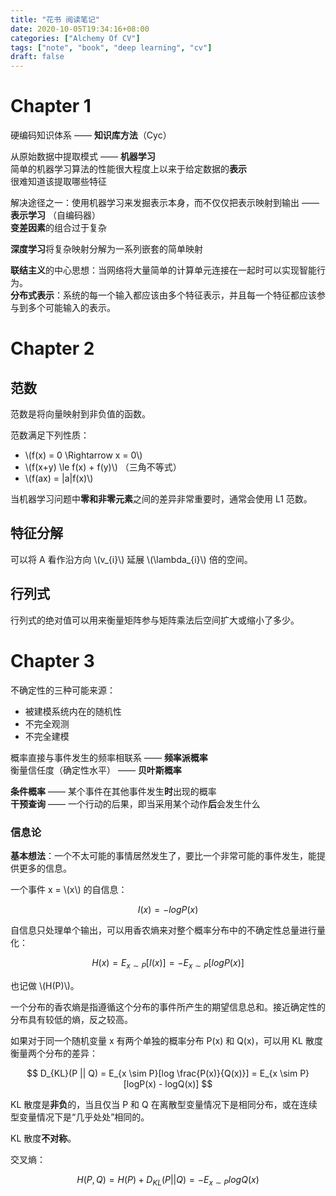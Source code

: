 ```yaml
---
title: "花书 阅读笔记"
date: 2020-10-05T19:34:16+08:00
categories: ["Alchemy Of CV"]
tags: ["note", "book", "deep learning", "cv"]
draft: false
---
```


# Chapter 1
硬编码知识体系 —— **知识库方法**（Cyc）  

从原始数据中提取模式 —— **机器学习**  
简单的机器学习算法的性能很大程度上以来于给定数据的**表示**  
很难知道该提取哪些特征  

解决途径之一：使用机器学习来发掘表示本身，而不仅仅把表示映射到输出 —— **表示学习**  （自编码器）  
**变差因素**的组合过于复杂  

**深度学习**将复杂映射分解为一系列嵌套的简单映射  

**联结主义**的中心思想：当网络将大量简单的计算单元连接在一起时可以实现智能行为。  
**分布式表示**：系统的每一个输入都应该由多个特征表示，并且每一个特征都应该参与到多个可能输入的表示。  

# Chapter 2
## 范数

范数是将向量映射到非负值的函数。  

范数满足下列性质：  
+ \\(f(x) = 0 \Rightarrow x = 0\\)
+ \\(f(x+y) \le f(x) + f(y)\\) （三角不等式）
+ \\(f(ax) = |a|f(x)\\)

当机器学习问题中**零和非零元素**之间的差异非常重要时，通常会使用 L1 范数。  

## 特征分解

可以将 A 看作沿方向 \\(v_{i}\\) 延展 \\(\lambda_{i}\\) 倍的空间。  

## 行列式

行列式的绝对值可以用来衡量矩阵参与矩阵乘法后空间扩大或缩小了多少。  

# Chapter 3
不确定性的三种可能来源：    
+ 被建模系统内在的随机性
+ 不完全观测
+ 不完全建模

概率直接与事件发生的频率相联系 —— **频率派概率**  
衡量信任度（确定性水平） —— **贝叶斯概率**  

**条件概率** —— 某个事件在其他事件发生**时**出现的概率  
**干预查询** —— 一个行动的后果，即当采用某个动作**后**会发生什么  

### 信息论
**基本想法**：一个不太可能的事情居然发生了，要比一个非常可能的事件发生，能提供更多的信息。  

一个事件 x = \\(x\\) 的自信息：  

$$ I(x) = -logP(x) $$

自信息只处理单个输出，可以用香农熵来对整个概率分布中的不确定性总量进行量化：  

$$ H(x) = E_{x \sim P}[I(x)] = -E_{x \sim P}[logP(x)] $$

也记做 \\(H(P)\\)。  

一个分布的香农熵是指遵循这个分布的事件所产生的期望信息总和。接近确定性的分布具有较低的熵，反之较高。  

如果对于同一个随机变量 x 有两个单独的概率分布 P(x) 和 Q(x)，可以用 KL 散度衡量两个分布的差异：  

$$ D_{KL}(P || Q) = E_{x \sim P}[log \frac{P(x)}{Q(x)}] = E_{x \sim P}[logP(x) - logQ(x)] $$

KL 散度是**非负**的，当且仅当 P 和 Q 在离散型变量情况下是相同分布，或在连续型变量情况下是“几乎处处”相同的。  

KL 散度**不对称**。  

交叉熵：  

$$ H(P, Q) = H(P) + D_{KL}(P || Q) = -E_{x \sim P}logQ(x) $$
